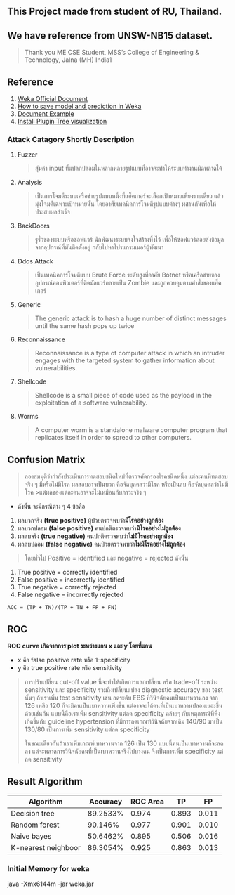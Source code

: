 ## This Project made from student of RU, Thailand.
## We have reference from UNSW-NB15 dataset.

>Thank you ME CSE Student, MSS’s College of Engineering & Technology, Jalna (MH) India1

## Reference
1. [Weka Official Document](https://waikato.github.io/weka-wiki/)
2. [How to save model and prediction in Weka](https://machinelearningmastery.com/save-machine-learning-model-make-predictions-weka/)
3. [Document Example](https://www.en.rmutt.ac.th/che/files/Project_2560_compressed_compressed.pdf)
4. [Install Plugin Tree visualization](https://stackoverflow.com/questions/9175116/visualizing-weka-classification-tree/29651241#29651241)

### Attack Catagory Shortly Description
1. Fuzzer 
   > สุ่มค่า input ที่แปลกปลอมในหลากหลายรูปแบบที่อาจจะทำให้ระบบทำงานผิดพลาดได้
2. Analysis
   > เป็นการโจมตีระบบเครือข่ายรูปแบบหนึ่งที่แฮ็คเกอร์จะเลือกเป้าหมายเพียงรายเดียว แล้วมุ่งโจมตีเฉพาะเป้าหมายนั้น โดยอาศัยเทคนิคการโจมตีรูปแบบต่างๆ ผสานกันเพื่อให้ประสบผลสำเร็จ
3. BackDoors
   > รูรั่วของระบบหรือซอฟแวร์ นักพัฒนาระบบจงใจสร้างทิ้งไว้ เพื่อให้ซอฟแวร์คอยส่งข้อมูลจากอุปกรณ์ที่มันติดตั้งอยู่ กลับไปหาโปรแกรมเมอร์ผู้พัฒนา
4. Ddos Attack
   > เป็นเทคนิคการโจมตีแบบ Brute Force ระดับสูงที่อาศัย Botnet หรือเครือข่ายของอุปกรณ์คอมพิวเตอร์ที่ติดมัลแวร์กลายเป็น Zombie และถูกควบคุมตามคำสั่งของแฮ็คเกอร์
5. Generic
   > The generic attack is to hash a huge number of distinct messages until the same hash pops up twice
6. Reconnaissance
   > Reconnaissance is a type of computer attack in which an intruder engages with the targeted system to gather information about vulnerabilities.
7. Shellcode
   > Shellcode is a small piece of code used as the payload in the exploitation of a software vulnerability.
8. Worms
   > A computer worm is a standalone malware computer program that replicates itself in order to spread to other computers.

## Confusion Matrix
>ลองสมมุติว่ากำลังประเมินการทดสอบชนิดใหม่ที่ตรวจคัดกรองโรคชนิดหนึ่ง
>แต่ละคนที่ทดสอบจริง ๆ มีหรือไม่มีโรค
>ผลสอบอาจเป็นบวก คือจัดบุคคลว่ามีโรค หรือเป็นลบ คือจัดบุคคลว่าไม่มีโรค >แต่ผลของแต่ละคนอาจจะไม่เหมือนกับภาวะจริง ๆ

- ดังนั้น จะมีกรณีต่าง ๆ 4 ข้อคือ
1. ผลบวกจริง **(true positive)** ผู้ป่วยตรวจพบว่า**มีโรคอย่างถูกต้อง**
2. ผลบวกปลอม **(false positive)** คนปกติตรวจพบว่า**มีโรคอย่างไม่ถูกต้อง**
3. ผลลบจริง **(true negative)** คนปกติตรวจพบว่า**ไม่มีโรคอย่างถูกต้อง**
4. ผลลบปลอม **(false negative)** คนป่วยตรวจพบว่า**ไม่มีโรคอย่างไม่ถูกต้อง**

> โดยทั่วไป Positive = identified และ negative = rejected ดังนั้น

1. True positive = correctly identified
2. False positive = incorrectly identified
3. True negative = correctly rejected
4. False negative = incorrectly rejected

``` ACC = (TP + TN)/(TP + TN + FP + FN) ```

## ROC
**ROC curve เกิดจากการ plot ระหว่างแกน x และ y โดยที่แกน**
- x คือ false positive rate หรือ 1-specificity
- y คือ true positive rate หรือ sensitivity

> การปรับเปลี่ยน cut-off value นี้จะทำให้เกิดการแลกเปลี่ยน
หรือ trade-off ระหว่าง sensitivity และ specificity
รวมถึงเปลี่ยนแปลง diagnostic accuracy ของ test นั้นๆ
ถ้าเราเพิ่ม test sensitivity เช่น ลดระดับ FBS ที่วินิจฉัยคนเป็นเบาหวานลง
จาก 126 เหลือ 120 ก็จะมีคนเป็นเบาหวานเพิ่มขึ้น
แต่อาจจะได้คนที่เป็นเบาหวานปลอมเยอะขึ้นด้วยเช่นกัน
แบบนี้คือเราเพิ่ม sensitivity แต่ลด specificity
คล้ายๆ กับเหตุการณ์ที่พึ่งเกิดขึ้นกับ guideline hypertension
ที่มีการลดเกณฑ์วินิจฉัยจากเดิม 140/90 มาเป็น 130/80
เป็นการเพิ่ม sensitivity แต่ลด specificity
>
> ในขณะเดียวกันถ้าเราเพิ่มเกณฑ์เบาหวานจาก 126 เป็น 130
แบบนี้คนเป็นเบาหวานก็จะลดลง
แต่จะพลาดการวินิจฉัยคนที่เป็นเบาหวานจริงไปบางคน 
จึงเป็นการเพิ่ม specificity แต่ลด sensitivity


## Result Algorithm
| Algorithm | Accuracy | ROC Area | TP | FP
| --- | --- | --- | --- | ---
Decision tree | 89.2533% | 0.974 |  0.893 | 0.011
Random forest | 90.146% | 0.977 | 0.901 | 0.010
Naive bayes | 50.6462% | 0.895 | 0.506 | 0.016
K-nearest neighboor | 86.3054% | 0.925 | 0.863 | 0.013


### Initial Memory for weka
java -Xmx6144m -jar weka.jar
